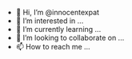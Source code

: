- 👋 Hi, I’m @innocentexpat
- 👀 I’m interested in ...
- 🌱 I’m currently learning ...
- 💞️ I’m looking to collaborate on ...
- 📫 How to reach me ...

<!---
innocentexpat/innocentexpat is a ✨ special ✨ repository because its `README.md` (this file) appears on your GitHub profile.
You can click the Preview link to take a look at your changes.
--->
